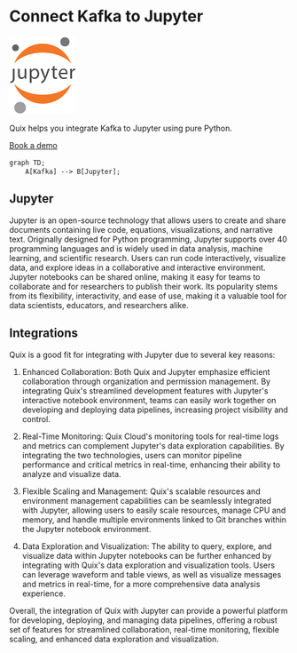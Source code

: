 # Connect Kafka to Jupyter

![](./images/logo_1.jpg)

Quix helps you integrate Kafka to Jupyter using pure Python.

<div>
<a class="md-button md-button--primary" href="https://share.hsforms.com/1iW0TmZzKQMChk0lxd_tGiw4yjw2?__hstc=175542013.2303933fbd746c0ac86d9ccbe9bc9100.1728383268831.1729603416735.1729620918855.31&__hssc=175542013.1.1729620918855&__hsfp=2132701734" target="_blank" style="margin-right:.5rem;">Book a demo</a>
<br/>
</div>

```mermaid
graph TD;
    A[Kafka] --> B[Jupyter];
```

## Jupyter

Jupyter is an open-source technology that allows users to create and share documents containing live code, equations, visualizations, and narrative text. Originally designed for Python programming, Jupyter supports over 40 programming languages and is widely used in data analysis, machine learning, and scientific research. Users can run code interactively, visualize data, and explore ideas in a collaborative and interactive environment. Jupyter notebooks can be shared online, making it easy for teams to collaborate and for researchers to publish their work. Its popularity stems from its flexibility, interactivity, and ease of use, making it a valuable tool for data scientists, educators, and researchers alike.

## Integrations

Quix is a good fit for integrating with Jupyter due to several key reasons:

1. Enhanced Collaboration: Both Quix and Jupyter emphasize efficient collaboration through organization and permission management. By integrating Quix's streamlined development features with Jupyter's interactive notebook environment, teams can easily work together on developing and deploying data pipelines, increasing project visibility and control.

2. Real-Time Monitoring: Quix Cloud's monitoring tools for real-time logs and metrics can complement Jupyter's data exploration capabilities. By integrating the two technologies, users can monitor pipeline performance and critical metrics in real-time, enhancing their ability to analyze and visualize data.

3. Flexible Scaling and Management: Quix's scalable resources and environment management capabilities can be seamlessly integrated with Jupyter, allowing users to easily scale resources, manage CPU and memory, and handle multiple environments linked to Git branches within the Jupyter notebook environment.

4. Data Exploration and Visualization: The ability to query, explore, and visualize data within Jupyter notebooks can be further enhanced by integrating with Quix's data exploration and visualization tools. Users can leverage waveform and table views, as well as visualize messages and metrics in real-time, for a more comprehensive data analysis experience.

Overall, the integration of Quix with Jupyter can provide a powerful platform for developing, deploying, and managing data pipelines, offering a robust set of features for streamlined collaboration, real-time monitoring, flexible scaling, and enhanced data exploration and visualization.

